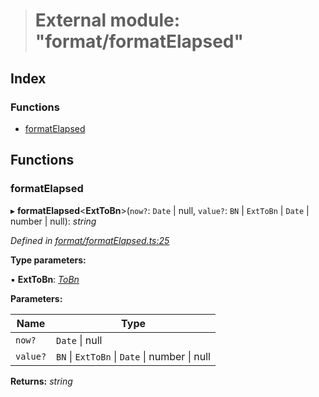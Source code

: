 > # External module: "format/formatElapsed"

## Index

### Functions

* [formatElapsed](_format_formatelapsed_.md#formatelapsed)

## Functions

###  formatElapsed

▸ **formatElapsed**<**ExtToBn**>(`now?`: `Date` | null, `value?`: `BN` | `ExtToBn` | `Date` | number | null): *string*

*Defined in [format/formatElapsed.ts:25](https://github.com/polkadot-js/common/blob/808b633/packages/util/src/format/formatElapsed.ts#L25)*

**Type parameters:**

▪ **ExtToBn**: *[ToBn](../interfaces/_types_.tobn.md)*

**Parameters:**

Name | Type |
------ | ------ |
`now?` | `Date` \| null |
`value?` | `BN` \| `ExtToBn` \| `Date` \| number \| null |

**Returns:** *string*
